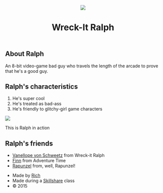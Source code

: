 <!DOCTYPE html>
<html>
<head>
	<title>Wreck-It Ralph</title>
	<link rel="stylesheet" type="text/css" href="css/hero.css">
</head>
<body>

<div class="wrapper">
	<header>
		<img src="img/profile.jpg">
		<h1>Wreck-It Ralph</h1>
	</header>
	<div class="content">
		<h2>About Ralph</h2>
		<p>An 8-bit video-game bad guy who travels the length of the arcade to prove that he's a good guy.</p>
		<h2>Ralph's characteristics</h2>
		<ol>
			<li>He's super cool</li>
			<li>He's treated as bad-ass</li>
			<li>He's friendly to glitchy-girl game characters</li>
		</ol>
		<img class="big-image" src="img/big-image.jpg">
		<p class="caption">This is Ralph in action</p>
		<h2>Ralph's friends</h2>
		<ul>
			<li><a href="http://roxyannne.github.io/cartoon-hero/" target="_blank" title="Visit Vanellope's page">Vanellope von Schweetz</a> from Wreck-it Ralph</li>
			<li><a href="http://hayleysg.github.io/cartoon-hero/index.html" target="_blank" title="Visit Finn's page">Finn</a> from Adventure Time</li>
			<li><a href="https://hbottino.github.io/cartoon-hero/" target="_blank" title="Visit Rapunzel's page">Rapunzel</a> from, well,  Rapunzel!</li>
		</ul>
	</div>
	<footer>
		<ul>
			<li>Made by <a href="http://mrra.co" target="_blank" title="View Rich's website">Rich</a></li>
			<li>Made during a <a href="http://skillshare.com" target="_blank" title="View Skillshare's website">Skillshare</a> class</li>
			<li>&copy; 2015</li>
		</ul>
	</footer>
</div>

</body>
</html>
